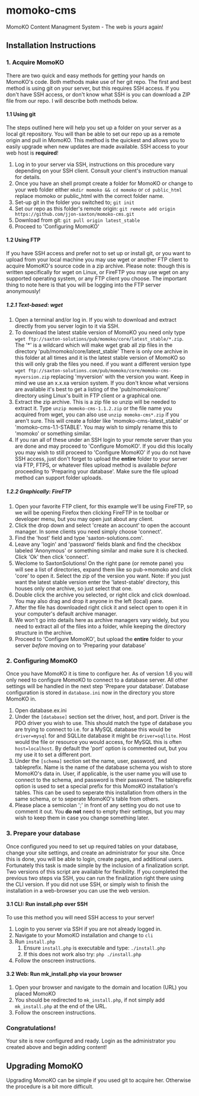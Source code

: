 momoko-cms
==========

MomoKO Content Managment System - The web is *yours* again!

Installation Instructions
-------------------------

### 1. Acquire MomoKO

There are two quick and easy methods for getting your hands on MomoKO's code. Both methods make use of her git repo. The first and best method is using git on your server, but this requires SSH access. If you don't have SSH access, or don't know what SSH is you can download a ZIP file from our repo. I will describe both methods below.

#### 1.1 Using git

The steps outlined here will help you set up a folder on your server as a local git repository. You will than be able to set our repo up as a remote origin and pull in MomoKO. This method is the quickest and allows you to easily upgrade when new updates are made available. SSH access to your web host is **required**!

1. Log in to your server via SSH, instructions on this procedure vary depending on your SSH client. Consult your client's instruction manual for details.
2. Once you have an shell prompt create a folder for MomoKO or change to your web folder either `mkdir momoko && cd momoko` or `cd public_html` replace momoko or public_html with the correct folder name.
3. Set-up git in the folder you switched to; `git init`
4. Set our repo as this folder's remote origin: `git remote add origin https://github.com/jjon-saxton/momoko-cms.git`
5. Download from git: `git pull origin latest_stable`
6. Proceed to 'Configuring MomoKO'

#### 1.2 Using FTP

If you have SSH access and prefer not to set up or install git, or you want to upload from your local machine you may use wget or another FTP client to acquire MomoKO's source code in a zip archive. Please note: though this is written specifically for wget on Linux, or FireFTP you may use wget on any supported operating system, or any FTP client you choose. The important thing to note here is that you will be logging into the FTP server anonymously!

##### 1.2.1 Text-based: wget

1. Open a terminal and/or log in. If you wish to download and extract directly from you server login to it via SSH.
2. To download the latest stable version of MomoKO you need only type `wget ftp://saxton-solutions/pub/momoko/core/latest_stable/*.zip`. The '*' is a wildcard which will make wget grab all zip files in the directory 'pub/momoko/core/latest_stable' There is only one archive in this folder at all times and it is the latest stable version of MomoKO so this will only grab the files you need. if you want a different version type `wget ftp://saxton-solutions.com/pub/momoko/core/momoko-cms-myversion.zip` replacing 'myversion' with the version you want. Keep in mind we use an x.x.xa version system. If you don't know what versions are available it's best to get a listing of the 'pub/momoko/core/' directory using Linux's built in FTP client or a graphical one.
3. Extract the zip archive. This is a zip file so unzip will be needed to extract it. Type `unzip momoko-cms-1.1.2.zip` or the file name you acquired from wget, you can also use `unzip momoko-cms*.zip` if you aren't sure. This will create a folder like 'momoko-cms-latest_stable' or 'momoko-cms-1.1-STABLE'. You may wish to simply rename this to 'momoko' or something similar.
4. If you ran all of these under an SSH login to your remote server than you are done and may proceed to 'Configure MomoKO'. If you did this locally you may wish to still proceed to 'Configure MomoKO' if you do not have SSH access, just don't forget to upload the **entire** folder to your server via FTP, FTPS, or whatever files upload method is available *before* proceeding to 'Preparing your database'. Make sure the file upload method can support folder uploads.

##### 1.2.2 Graphically: FireFTP

1. Open your favorite FTP client, for this example we'll be using FireFTP, so we will be opening Firefox then clicking FireFTP in te toolbar or developer menu, but you may open just about any client.
2. Click the drop down and select 'create an account' to open the account manager. In some clients you need simply choose 'connect'.
3. Find the 'host' field and type 'saxton-solutions.com'.
4. Leave any 'login' and 'password' fields blank and find the checkbox labeled 'Anonymous' or something similar and make sure it is checked. Click 'Ok' then click 'connect'.
5. Weclome to SaxtonSolutions! On the right pane (or remote pane) you will see a list of directories, expand them like so pub->momoko and click 'core' to open it. Select the zip of the version you want. Note: if you just want the latest stable version enter the 'latest-stable' directory, this houses only one archive, so just select that one.
6. Double click the archive you selected, or right click and click download. You may also drag and drop it anyone in the left (local) pane.
7. After the file has downloaded right click it and select open to open it in your computer's default archive manager.
8. We won't go into details here as archive managers vary widely, but you need to extract all of the files into a folder, while keeping the directory structure in the archive.
9. Proceed to 'Configure MomoKO', but upload the **entire** folder to your server *before* moving on to 'Preparing your database'

### 2. Configuring MomoKO

Once you have MomoKO it is time to configure her. As of version 1.6 you will only need to configure MomoKO to connect to a database server. All other settings will be handled in the next step 'Prepare your database'. Database configuration is stored in `database.ini` now in the directory you store MomoKO in.

1. Open database.ex.ini
2. Under the `[database]` section set the driver, host, and port. Driver is the PDO driver you wish to use. This should match the type of database you are trying to connect to i.e. for a MySQL database this would be `driver=mysql` for and SQLLite database it might be `driver=sqllite`. Host would the file or resource you would access, for MySQL this is often `host=localhost`. By default the 'port' option is commented out, but you my use it to set a different port.
3. Under the `[schema]` section set the name, user, password, and tableprefix. Name is the name of the database schema you wish to store MomoKO's data in. User, if applicable, is the user name you will use to connect to the schema, and password is their password. The tableprefix option is used to set a special prefix for this MomoKO installation's tables. This can be used to seperate this installation from others in the same schema, or to seperate MomoKO's table from others.
4. Please place a semicolan ';' in front of any setting you do not use to comment it out. You **do not** need to empty their settings, but you may wish to keep them in case you change something later.

### 3. Prepare your database

Once configured you need to set up required tables on your database, change your site settings, and create an administrator for your site. Once this is done, you will be able to login, create pages, and additional users. Fortunately this task is made simple by the inclusion of a finalization script. Two versions of this script are available for flexibility. If you completed the previous two steps via SSH, you can run the finalization right there using the CLI version. If you did not use SSH, or simply wish to finish the installation in a web-browser you can use the web version.

#### 3.1 CLI: Run install.php over SSH

To use this method you will need SSH access to your server!

1. Login to you server via SSH if you are not already logged in.
2. Navigate to your MomoKO installation and change to `cli`
3. Run `install.php`
    1. Ensure `install.php` is executable and type: `./install.php`
    2. If this does not work also try: `php ./install.php`
4. Follow the onscreen instructions.

#### 3.2 Web: Run mk_install.php via your browser

1. Open your browser and navigate to the domain and location (URL) you placed MomoKO
2. You should be redirected to `mk_install.php`, if not simply add `mk_install.php` at the end of the URL.
3. Follow the onscreen instructions.

### Congratulations!

Your site is now configured and ready. Login as the administrator you created above and begin adding content!

Upgrading MomoKO
----------------

Upgrading MomoKO can be simple if you used git to acquire her. Otherwise the procedure is a bit more difficult.
